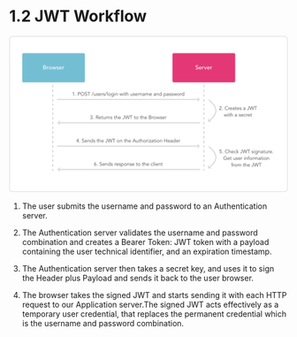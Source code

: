 # 1.2 JWT Workflow

![jwt-workflow](../assets/jwt-workflow.png)

1. The user submits the username and password to an Authentication server.

2. The Authentication server validates the username and password combination and creates a Bearer Token: JWT token with a payload containing the user technical identifier, and an expiration timestamp.

3. The Authentication server then takes a secret key, and uses it to sign the Header plus Payload and sends it back to the user browser.

4. The browser takes the signed JWT and starts sending it with each HTTP request to our Application server.The signed JWT acts effectively as a temporary user credential, that replaces the permanent credential which is the username and password combination.